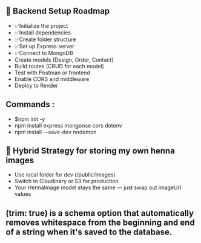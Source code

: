 

## 🧱 Backend Setup Roadmap
- ✅Initialize the project
- ✅Install dependencies
- ✅Create folder structure
- ✅Set up Express server
- ✅Connect to MongoDB
- Create models (Design, Order, Contact)
- Build routes (CRUD for each model)
- Test with Postman or frontend
- Enable CORS and middleware
- Deploy to Render

## Commands :
- $npm init -y
- npm install express mongoose cors dotenv
- npm install --save-dev nodemon

## 🧪 Hybrid Strategy for storing my own henna images
- Use local folder for dev (/public/images)
- Switch to Cloudinary or S3 for production
- Your HennaImage model stays the same — just swap out      imageUrl values

 ## (trim: true) is a schema option that automatically removes whitespace from the beginning and end of a string when it's saved to the database.
